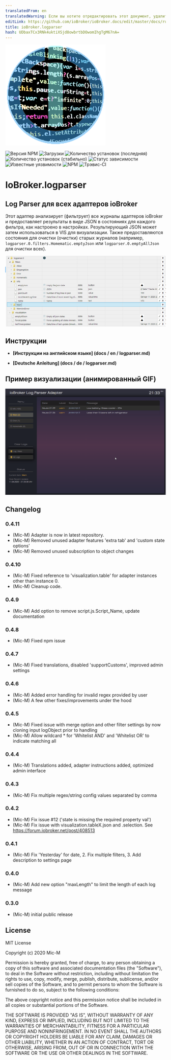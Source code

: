 ```yaml
---
translatedFrom: en
translatedWarning: Если вы хотите отредактировать этот документ, удалите поле «translationFrom», в противном случае этот документ будет снова автоматически переведен
editLink: https://github.com/ioBroker/ioBroker.docs/edit/master/docs/ru/adapterref/iobroker.logparser/README.md
title: ioBroker.logparser
hash: UDbaxTCx3RNk4uktiXSjd8owbrtbDOwomIhgTgM67nA=
---
```

![логотип](../../../en/adapterref/iobroker.logparser/admin/logparser.png)

![Версия NPM](http://img.shields.io/npm/v/iobroker.logparser.svg)
![Загрузки](https://img.shields.io/npm/dm/iobroker.logparser.svg)
![Количество установок (последняя)](http://iobroker.live/badges/logparser-installed.svg)
![Количество установок (стабильно)](http://iobroker.live/badges/logparser-stable.svg)
![Статус зависимости](https://img.shields.io/david/Mic-M/iobroker.logparser.svg)
![Известные уязвимости](https://snyk.io/test/github/Mic-M/ioBroker.logparser/badge.svg)
![NPM](https://nodei.co/npm/iobroker.logparser.png?downloads=true)
![Трэвис-CI](http://img.shields.io/travis/Mic-M/ioBroker.logparser/master.svg)

# IoBroker.logparser
## Log Parser для всех адаптеров ioBroker
Этот адаптер анализирует (фильтрует) все журналы адаптеров ioBroker и предоставляет результаты в виде JSON в состояниях для каждого фильтра, как настроено в настройках.
Результирующий JSON может затем использоваться в VIS для визуализации. Также предоставляются состояния для очистки (очистки) старых журналов (например, `logparser.0.filters.Homematic.emptyJson` или `logparser.0.emptyAllJson` для очистки всех).

![состояния](../../../en/adapterref/iobroker.logparser/docs/en/img/states.png)

## Инструкции
* **[Инструкции на английском языке] (docs / en / logparser.md)**

* **[Deutsche Anleitung] (docs / de / logparser.md)**

## Пример визуализации (анимированный GIF)
![Vis](../../../en/adapterref/iobroker.logparser/docs/de/img/visintro.gif)

## Changelog

### 0.4.11
* (Mic-M) Adapter is now in latest repository.
* (Mic-M) Removed unused adapter features 'extra tab' and 'custom state options'
* (Mic-M) Removed unused subscription to object changes

### 0.4.10
* (Mic-M) Fixed reference to 'visualization.table' for adapter instances other than instance 0.
* (Mic-M) Cleanup code.

### 0.4.9
* (Mic-M) Add option to remove script.js.Script_Name, update documentation

### 0.4.8
* (Mic-M) Fixed npm issue

### 0.4.7
* (Mic-M) Fixed translations, disabled 'supportCustoms', improved admin settings

### 0.4.6
* (Mic-M) Added error handling for invalid regex provided by user
* (Mic-M) A few other fixes/improvements under the hood

### 0.4.5
* (Mic-M) Fixed issue with merge option and other filter settings by now cloning input logObject prior to handling
* (Mic-M) Allow wildcard * for 'Whitelist AND' and 'Whitelist OR' to indicate matching all

### 0.4.4
* (Mic-M) Translations added, adapter instructions added, optimized admin interface

### 0.4.3
* (Mic-M) Fix multiple regex/string config values separated by comma

### 0.4.2
* (Mic-M) Fix issue #12 ('state is missing the required property val')
* (Mic-M) Fix issue with visualization.tableX.json and .selection. See https://forum.iobroker.net/post/408513

### 0.4.1
* (Mic-M) Fix 'Yesterday' for date, 2. Fix multiple filters, 3. Add description to settings page

### 0.4.0
* (Mic-M) Add new option "maxLength" to limit the length of each log message

### 0.3.0
* (Mic-M) initial public release

## License
MIT License

Copyright (c) 2020 Mic-M

Permission is hereby granted, free of charge, to any person obtaining a copy
of this software and associated documentation files (the "Software"), to deal
in the Software without restriction, including without limitation the rights
to use, copy, modify, merge, publish, distribute, sublicense, and/or sell
copies of the Software, and to permit persons to whom the Software is
furnished to do so, subject to the following conditions:

The above copyright notice and this permission notice shall be included in all
copies or substantial portions of the Software.

THE SOFTWARE IS PROVIDED "AS IS", WITHOUT WARRANTY OF ANY KIND, EXPRESS OR
IMPLIED, INCLUDING BUT NOT LIMITED TO THE WARRANTIES OF MERCHANTABILITY,
FITNESS FOR A PARTICULAR PURPOSE AND NONINFRINGEMENT. IN NO EVENT SHALL THE
AUTHORS OR COPYRIGHT HOLDERS BE LIABLE FOR ANY CLAIM, DAMAGES OR OTHER
LIABILITY, WHETHER IN AN ACTION OF CONTRACT, TORT OR OTHERWISE, ARISING FROM,
OUT OF OR IN CONNECTION WITH THE SOFTWARE OR THE USE OR OTHER DEALINGS IN THE
SOFTWARE.